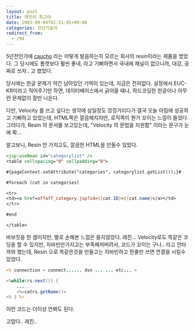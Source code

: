 ```yaml
---
layout: post
title: 레진이 최고야
date: 2003-09-04T02:51:05+09:00
categories: 전산기술자
redirect_from:
  - /94
---
```


5년전인가에 [caucho](http://www.caucho.com) 라는 어떻게 발음하는지 모르는 회사의 resin이라는 제품을 썼었다. 그 당시에도 톰캣보다 훨씬 좋네, 라고 기뻐하면서 국내에 채널이 없으니까, 대강, 공짜로 쓰자.. 고 했었다.

당시에는 한글 문제가 약간 남아있던 기억이 있는데, 지금은 전혀없다. 설정에서 EUC-KR이라고 적어주기만 하면, 데이터베이스에서 긁어올 때나, 하드코딩한 한글이나 아무런 문제없이 잘만 나온다.

다만, Velocity 를 쓰고 싶다는 생각에 삼일정도 낑낑거리다가 결국 오늘 아침에 성공하고 기뻐하고 있었는데, HTML쪽은 깔끔해지지만, 로직쪽이 뭔가 꼬이는 느낌이 들었다. 그러다가, Resin 의 문서를 보고있는데, "Velocity 의 문법을 지원함" 이라는 문구가 눈에 확...

알고보니, Resin 만 가지고도, 깔끔한 HTML을 만들수 있었다.

```jsp
<jsp:useBean id="categorylist" />
<table cellspacing="0" cellpadding="0">

#{pageContext.setAttribute("categories", categorylist.getList());}#

#foreach (cat in categories)

<tr>
<td><a href=offaff_category.jsp?id=${cat.ID}>${cat.name}</a></td>
</tr>

#end

</table>
```

바보짓을 한 셈이지만, 별로 손해본 느낌은 들지않았다. 레진... Velocity로도 똑같은 코딩을 할 수 있지만, 자바빈만가지고는 부족해져버려서, 코드가 꼬이는 구나.. 라고 안타까와 했는데, Resin 으로 똑같은것을 만들고는 자바빈하고 한줄만 쓰면 연결을 시킬수 있었다. 

```jsp
<% connection = connect...... dsn ... ... etc... >

<%while(rs.next()) {
    .....
    <%=catrs.getName()>
<% } %>
```

이런 코드는 더이상 안봐도 된다.

고맙다.. 레진..
